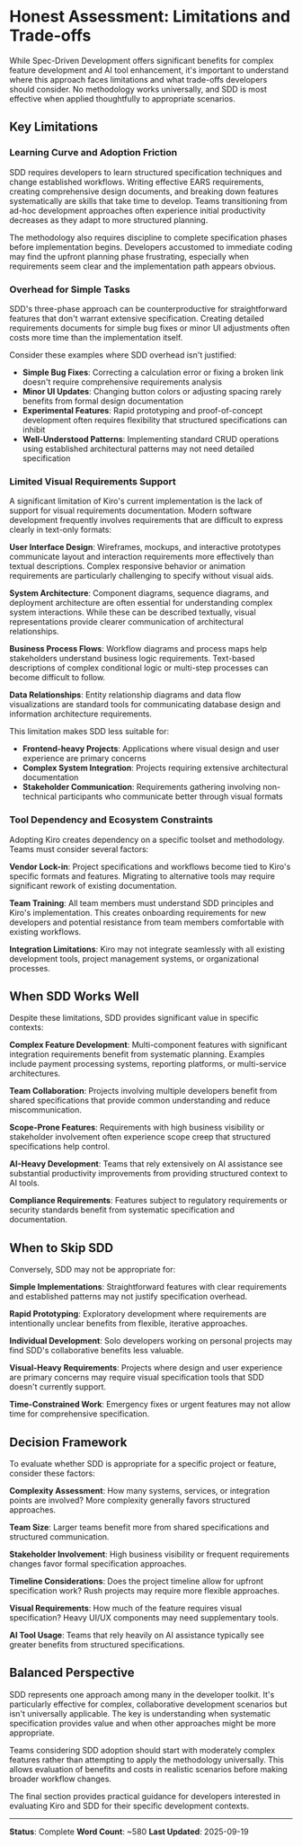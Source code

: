 # Honest Assessment: Limitations and Trade-offs

While Spec-Driven Development offers significant benefits for complex feature development and AI tool enhancement, it's important to understand where this approach faces limitations and what trade-offs developers should consider. No methodology works universally, and SDD is most effective when applied thoughtfully to appropriate scenarios.

## Key Limitations

### Learning Curve and Adoption Friction

SDD requires developers to learn structured specification techniques and change established workflows. Writing effective EARS requirements, creating comprehensive design documents, and breaking down features systematically are skills that take time to develop. Teams transitioning from ad-hoc development approaches often experience initial productivity decreases as they adapt to more structured planning.

The methodology also requires discipline to complete specification phases before implementation begins. Developers accustomed to immediate coding may find the upfront planning phase frustrating, especially when requirements seem clear and the implementation path appears obvious.

### Overhead for Simple Tasks

SDD's three-phase approach can be counterproductive for straightforward features that don't warrant extensive specification. Creating detailed requirements documents for simple bug fixes or minor UI adjustments often costs more time than the implementation itself.

Consider these examples where SDD overhead isn't justified:

- **Simple Bug Fixes**: Correcting a calculation error or fixing a broken link doesn't require comprehensive requirements analysis
- **Minor UI Updates**: Changing button colors or adjusting spacing rarely benefits from formal design documentation
- **Experimental Features**: Rapid prototyping and proof-of-concept development often requires flexibility that structured specifications can inhibit
- **Well-Understood Patterns**: Implementing standard CRUD operations using established architectural patterns may not need detailed specification

### Limited Visual Requirements Support

A significant limitation of Kiro's current implementation is the lack of support for visual requirements documentation. Modern software development frequently involves requirements that are difficult to express clearly in text-only formats:

**User Interface Design**: Wireframes, mockups, and interactive prototypes communicate layout and interaction requirements more effectively than textual descriptions. Complex responsive behavior or animation requirements are particularly challenging to specify without visual aids.

**System Architecture**: Component diagrams, sequence diagrams, and deployment architecture are often essential for understanding complex system interactions. While these can be described textually, visual representations provide clearer communication of architectural relationships.

**Business Process Flows**: Workflow diagrams and process maps help stakeholders understand business logic requirements. Text-based descriptions of complex conditional logic or multi-step processes can become difficult to follow.

**Data Relationships**: Entity relationship diagrams and data flow visualizations are standard tools for communicating database design and information architecture requirements.

This limitation makes SDD less suitable for:
- **Frontend-heavy Projects**: Applications where visual design and user experience are primary concerns
- **Complex System Integration**: Projects requiring extensive architectural documentation
- **Stakeholder Communication**: Requirements gathering involving non-technical participants who communicate better through visual formats

### Tool Dependency and Ecosystem Constraints

Adopting Kiro creates dependency on a specific toolset and methodology. Teams must consider several factors:

**Vendor Lock-in**: Project specifications and workflows become tied to Kiro's specific formats and features. Migrating to alternative tools may require significant rework of existing documentation.

**Team Training**: All team members must understand SDD principles and Kiro's implementation. This creates onboarding requirements for new developers and potential resistance from team members comfortable with existing workflows.

**Integration Limitations**: Kiro may not integrate seamlessly with all existing development tools, project management systems, or organizational processes.

## When SDD Works Well

Despite these limitations, SDD provides significant value in specific contexts:

**Complex Feature Development**: Multi-component features with significant integration requirements benefit from systematic planning. Examples include payment processing systems, reporting platforms, or multi-service architectures.

**Team Collaboration**: Projects involving multiple developers benefit from shared specifications that provide common understanding and reduce miscommunication.

**Scope-Prone Features**: Requirements with high business visibility or stakeholder involvement often experience scope creep that structured specifications help control.

**AI-Heavy Development**: Teams that rely extensively on AI assistance see substantial productivity improvements from providing structured context to AI tools.

**Compliance Requirements**: Features subject to regulatory requirements or security standards benefit from systematic specification and documentation.

## When to Skip SDD

Conversely, SDD may not be appropriate for:

**Simple Implementations**: Straightforward features with clear requirements and established patterns may not justify specification overhead.

**Rapid Prototyping**: Exploratory development where requirements are intentionally unclear benefits from flexible, iterative approaches.

**Individual Development**: Solo developers working on personal projects may find SDD's collaborative benefits less valuable.

**Visual-Heavy Requirements**: Projects where design and user experience are primary concerns may require visual specification tools that SDD doesn't currently support.

**Time-Constrained Work**: Emergency fixes or urgent features may not allow time for comprehensive specification.

## Decision Framework

To evaluate whether SDD is appropriate for a specific project or feature, consider these factors:

**Complexity Assessment**: How many systems, services, or integration points are involved? More complexity generally favors structured approaches.

**Team Size**: Larger teams benefit more from shared specifications and structured communication.

**Stakeholder Involvement**: High business visibility or frequent requirements changes favor formal specification approaches.

**Timeline Considerations**: Does the project timeline allow for upfront specification work? Rush projects may require more flexible approaches.

**Visual Requirements**: How much of the feature requires visual specification? Heavy UI/UX components may need supplementary tools.

**AI Tool Usage**: Teams that rely heavily on AI assistance typically see greater benefits from structured specifications.

## Balanced Perspective

SDD represents one approach among many in the developer toolkit. It's particularly effective for complex, collaborative development scenarios but isn't universally applicable. The key is understanding when systematic specification provides value and when other approaches might be more appropriate.

Teams considering SDD adoption should start with moderately complex features rather than attempting to apply the methodology universally. This allows evaluation of benefits and costs in realistic scenarios before making broader workflow changes.

The final section provides practical guidance for developers interested in evaluating Kiro and SDD for their specific development contexts.

---
**Status**: Complete
**Word Count**: ~580
**Last Updated**: 2025-09-19